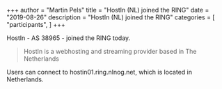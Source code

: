 +++
author = "Martin Pels"
title = "HostIn (NL) joined the RING"
date = "2019-08-26"
description = "HostIn (NL) joined the RING"
categories = [
    "participants",
]
+++

HostIn - AS 38965 - joined the RING today.

> HostIn is a webhosting and streaming provider based in The Netherlands

Users can connect to hostin01.ring.nlnog.net, which is located in Netherlands.


